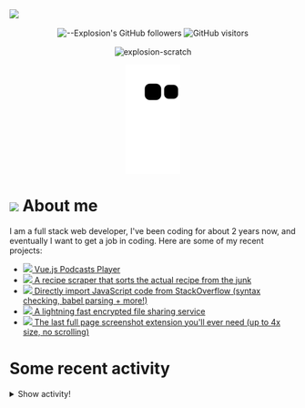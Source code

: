 <picture>
  <source media="(prefers-color-scheme: dark)" srcset="https://user-images.githubusercontent.com/61319150/169753065-1659a66c-faf9-4e8f-b065-b42205df4952.png">
  <img src="https://user-images.githubusercontent.com/61319150/169753029-4ebc7808-4c64-4203-a880-02b38084cca4.png">
</picture>

<div align=center>
  
![--Explosion's GitHub followers](https://img.shields.io/github/followers/Explosion-Scratch?color=00bbbb&style=for-the-badge&logo=github&logoColor=fff) 
![GitHub visitors](https://visitor-badge-reloaded.herokuapp.com/badge?page_id=explosion-scratch.visitor.badge.reloaded&color=00bbbb&style=for-the-badge&logo=github)

</div>

<p align=center><img align="center" src="https://github-readme-streak-stats.herokuapp.com/?user=explosion-scratch&" alt="explosion-scratch" /></p>
<p align=center><img align="center" src="https://raw.githubusercontent.com/Explosion-Scratch/Explosion-scratch/a407529eda6cf7c81265dae00a6eab19d1597632/github-contribution-grid-snake.svg" /></p>

<h1><img src="https://api.iconify.design/noto-v1:beaming-face-with-smiling-eyes.svg" width="25ch"> About me</h1>
  <p>I am a full stack web developer, I've been coding for about 2 years now, and eventually I want to get a job in coding. Here are some of my recent projects:</p>

  <ul>
     <li><a href="https://github.com/explosion-scratch/podcasts_player"><img src="https://api.iconify.design/noto-v1:musical-notes.svg"> Vue.js Podcasts Player</a></li>
     <li><a href="https://github.com/explosion-scratch/recipes/"><img src="https://api.iconify.design/noto-v1:face-savoring-food.svg"> A recipe scraper that sorts the actual recipe from the junk</a></li>
     <li><a href="https://github.com/explosion-scratch/stackoverflow_import/"><img src="https://api.iconify.design/noto-v1:man-technologist-medium-light-skin-tone.svg"> Directly import JavaScript code from StackOverflow (syntax checking, babel parsing + more!)</a></li>
     <li><a href="https://github.com/explosion-scratch/ondrop/"><img src="https://api.iconify.design/noto-v1:cloud-with-lightning.svg"> A lightning fast encrypted file sharing service</a></li>
     <li><a href="https://github.com/explosion-scratch/screenshot_extension/"><img src="https://api.iconify.design/noto-v1:computer-mouse.svg"> The last full page screenshot extension you'll ever need (up to 4x size, no scrolling)</a></li>
  </ul>
  
  # Some recent activity


<details><summary>Show activity!</summary>
<ul>
<li><p>8 hours, 18 minutes ago – <a href="https://github.com/Explosion-Scratch/tools/commit/327f6ac7713f6b8813fb4c18b7d80aa43d5229ec"><code>327f6ac</code></a>– Better mat (<a href="https://github.com/Explosion-Scratch/tools">Explosion-Scratch/tools</a>)</p></li>
<li><p>12 hours, 30 minutes ago – <a href="https://github.com/Explosion-Scratch/tools/commit/ef9ce7036880f68d7d0dfe3d2c8687ba9d7625d8"><code>ef9ce70</code></a>– Epic math solver (<a href="https://github.com/Explosion-Scratch/tools">Explosion-Scratch/tools</a>)</p></li>
<li><p>13 hours, 8 minutes ago – Commented in <a href="https://github.com/antfu/icones/issues/67#issuecomment-1140263252">antfu/icones</a><blockquote> In many cases 256px may be big and good enough but I imagine there might be cases where you 1 might need a specific size PNG 2 might ne </blockquote></p></li>
<li><p>20 hours, 2 minutes ago – <a href="https://github.com/Explosion-Scratch/tools/commit/72c044e3e8da849e38fda6cbcfc47d0bbbc8eae3"><code>72c044e</code></a>– Fix error that broke the whole site hopefully (<a href="https://github.com/Explosion-Scratch/tools">Explosion-Scratch/tools</a>)</p></li>
<li><p>20 hours, 16 minutes ago – <a href="https://github.com/Explosion-Scratch/tools/commit/e2c66b021c95eff1122dba623ae902bd0258da1b"><code>e2c66b0</code></a>– I guess I couldn't change that (<a href="https://github.com/Explosion-Scratch/tools">Explosion-Scratch/tools</a>)</p></li>
<li><p>20 hours, 18 minutes ago – Commented in <a href="https://github.com/antfu/icones/issues/67#issuecomment-1140182262">antfu/icones</a><blockquote> bennetfabian I have added this in my fork of icones 69 </blockquote></p></li>
<li><p>20 hours, 19 minutes ago – <a href="https://github.com/Explosion-Scratch/tools/commit/590d75b7d94bcf51c95fa34cfaad192ebb6641d0"><code>590d75b</code></a>– Epic changes (<a href="https://github.com/Explosion-Scratch/tools">Explosion-Scratch/tools</a>)</p></li>
<li><p>1 day, 16 hours, 53 minutes ago – opened a <a href="https://github.com/2xAA/favicon-waveform/pull/1">pull request</a> in <a href="https://github.com/2xAA/favicon-waveform">2xAA/favicon-waveform</a></p></li>
<li><p>1 day, 16 hours, 53 minutes ago – <a href="https://github.com/Explosion-Scratch/favicon-waveform/commit/be915ed4aca0a421a514c1d8b6e7455fe37db450"><code>be915ed</code></a>– Fix cors error (<a href="https://github.com/Explosion-Scratch/favicon-waveform">Explosion-Scratch/favicon-waveform</a>)</p></li>
<li><p>1 day, 19 hours, 51 minutes ago – Commented in <a href="https://github.com/yt-dlp/yt-dlp/issues/3780#issuecomment-1139325966">yt-dlp/yt-dlp</a><blockquote>Wait that fixed it Thanks </blockquote></p></li>
<li><p>2 days, 12 hours, 5 minutes ago – <a href="https://github.com/Explosion-Scratch/svelte-template/commit/23f88a7e2ba30ddd00f72b8667e99159bbc2917a"><code>23f88a7</code></a>– Update README.md (<a href="https://github.com/Explosion-Scratch/svelte-template">Explosion-Scratch/svelte-template</a>)</p></li>
<li><p>2 days, 12 hours, 14 minutes ago – <a href="https://github.com/Explosion-Scratch/svelte-template/commit/4262946a86b44706cd8a638612eb0c69e8048e66"><code>4262946</code></a>– Template (<a href="https://github.com/Explosion-Scratch/svelte-template">Explosion-Scratch/svelte-template</a>)</p></li>
<li><p>5 days, 9 hours, 11 minutes ago – <a href="https://github.com/Explosion-Scratch/cool_apis/commit/b42c1fd3ceb1b4d49465b9d85255ad5f3e394634"><code>b42c1fd</code></a>– PDF from URL (<a href="https://github.com/Explosion-Scratch/cool_apis">Explosion-Scratch/cool_apis</a>)</p></li>
<li><p>5 days, 9 hours, 34 minutes ago – Commented in <a href="https://github.com/Bijoujs/Bijou.js/pull/365#issuecomment-1134910670">Bijoujs/Bijou.js</a><blockquote>Thanks </blockquote></p></li>
<li><p>5 days, 20 hours, 20 minutes ago – <a href="https://github.com/Explosion-Scratch/Explosion-scratch/commit/9859e636fc093e77a27220f771298234539004ad"><code>9859e63</code></a>– Update start.md (<a href="https://github.com/Explosion-Scratch/Explosion-scratch">Explosion-Scratch/Explosion-scratch</a>)</p></li>
<li><p>5 days, 20 hours, 22 minutes ago – <a href="https://github.com/Explosion-Scratch/Explosion-scratch/commit/e48fb782c19c97a78d777d0862779b82a73ef317"><code>e48fb78</code></a>– Update README.md (<a href="https://github.com/Explosion-Scratch/Explosion-scratch">Explosion-Scratch/Explosion-scratch</a>)</p></li>
<li><p>6 days, 8 hours, 40 minutes ago – Commented in <a href="https://github.com/SuperTux/supertux/issues/2204#issuecomment-1133941656">SuperTux/supertux</a><blockquote>Thanks </blockquote></p></li>
<li><p>6 days, 19 hours, 10 minutes ago – opened a <a href="https://github.com/ScratchAddons/ScratchAddons/pull/4600">pull request</a> in <a href="https://github.com/ScratchAddons/ScratchAddons">ScratchAddons/ScratchAddons</a></p></li>
<li><p>6 days, 19 hours, 10 minutes ago – <a href="https://github.com/Explosion-Scratch/ScratchAddons/commit/07fc86a5704c8f4e7cf9d1648e85673013d98e3c"><code>07fc86a</code></a>– Beautify settings on the "View settings file" page (<a href="https://github.com/Explosion-Scratch/ScratchAddons">Explosion-Scratch/ScratchAddons</a>)</p></li>
<li><p>6 days, 20 hours, 4 minutes ago – <a href="https://github.com/Explosion-Scratch/cool_apis/commit/a12a177f5a089f2e31a27791ce95394b14eb0cf2"><code>a12a177</code></a>– Update README.md (<a href="https://github.com/Explosion-Scratch/cool_apis">Explosion-Scratch/cool_apis</a>)</p></li>
<li><p>6 days, 20 hours, 8 minutes ago – Commented in <a href="https://github.com/Explosion-Scratch/cool_apis/issues/2#issuecomment-1133826978">Explosion-Scratch/cool_apis</a><blockquote>No thanks I prefer to keep this whole thing totally free as that s the point of open source also this seems like a scam </blockquote></p></li>
<li><p>7 days, 11 hours, 40 minutes ago – Commented in <a href="https://github.com/Ademking/BetterViewer/issues/28#issuecomment-1133645647">Ademking/BetterViewer</a><blockquote> But userscript managers are extensions too so how do you install those Sorry I just had no idea that this exists You can also just paste user </blockquote></p></li>
</ul>
</details>
